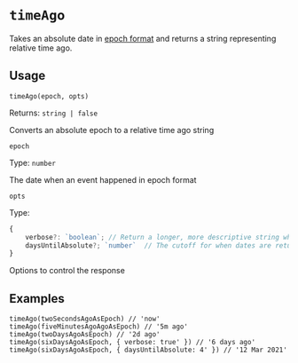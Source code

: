 
# `timeAgo`

Takes an absolute date in [epoch format](https://developer.mozilla.org/en-US/docs/Web/JavaScript/Reference/Global_Objects/Date#description) and returns a string representing relative time ago.

## Usage
`timeAgo(epoch, opts)`

Returns: `string | false`

Converts an absolute epoch to a relative time ago string

`epoch`

Type: `number`

The date when an event happened in epoch format

`opts`

Type:
```typescript
{
	verbose?: `boolean`; // Return a longer, more descriptive string when true
    daysUntilAbsolute?; `number`  // The cutoff for when dates are returned in absolute format
}
```

Options to control the response

## Examples
```
timeAgo(twoSecondsAgoAsEpoch) // 'now'
timeAgo(fiveMinutesAgoAgoAsEpoch) // '5m ago'
timeAgo(twoDaysAgoAsEpoch) // '2d ago'
timeAgo(sixDaysAgoAsEpoch, { verbose: true' }) // '6 days ago'
timeAgo(sixDaysAgoAsEpoch, { daysUntilAbsolute: 4' }) // '12 Mar 2021'
```
